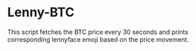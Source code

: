 # Lenny-BTC
This script fetches the BTC price every 30 seconds and prints corresponding lennyface emoji based on the price movement.
